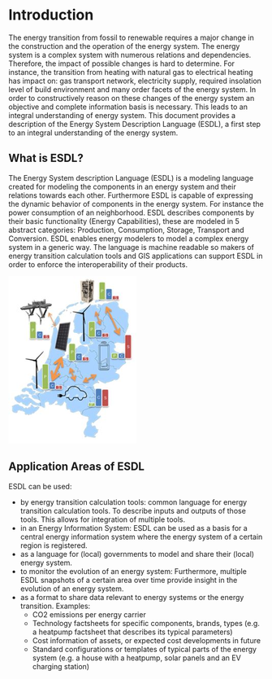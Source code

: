 # Introduction

The energy transition from fossil to renewable requires a major change in the construction and the operation of the energy system. The energy system is a complex system with numerous relations and dependencies. Therefore, the impact of possible changes is hard to determine. For instance, the transition from heating with natural gas to electrical heating has impact on: gas transport network, electricity supply, required insolation level of build environment and many order facets of the energy system. In order to constructively reason on these changes of the energy system an objective and complete information basis is necessary.  This leads to an integral understanding of energy system. This document provides a description of the Energy System Description Language \(ESDL\), a first step to an integral understanding of the energy system.

## What is ESDL?

The Energy System description Language \(ESDL\) is a modeling language created for modeling the components in an energy system and their relations towards each other. Furthermore ESDL is capable of expressing the dynamic behavior of components in the energy system. For instance the power consumption of an neighborhood. ESDL describes components by their basic functionality \(Energy Capabilities\), these are modeled in 5 abstract categories: Production, Consumption, Storage, Transport and Conversion. ESDL enables energy modelers to model a complex energy system in a generic way. The language is machine readable so makers of energy transition calculation tools and GIS applications can support ESDL in order to enforce the interoperability of their products.

![](https://github.com/EnergyTransition/ESDL-gitbook/blob/master/Images/ESDL.JPG?raw=true)

## Application Areas of ESDL

ESDL can be used: 

* by energy transition calculation tools: common language for energy transition calculation tools. To describe inputs and outputs of those tools. 
  This allows for integration of multiple tools.
* in an Energy Information System: ESDL can be used as a basis for a central energy information system where the energy system of a certain region is registered. 
* as a language for \(local\) governments to model and share their \(local\) energy system. 
* to monitor the evolution of an energy system: Furthermore, multiple ESDL snapshots of a certain area over time provide insight in the evolution of an energy system. 
* as a format to share data relevant to energy systems or the energy transition. Examples:
  * CO2 emissions per energy carrier
  * Technology factsheets for specific components, brands, types \(e.g. a heatpump factsheet that describes its typical parameters\)
  * Cost information of assets, or expected cost developments in future
  * Standard configurations or templates of typical parts of the energy system \(e.g. a house with a heatpump, solar panels and an EV charging station\)



## 



